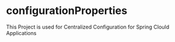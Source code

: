 # configurationProperties

This Project is used for Centralized Configuration for Spring Clould Applications
